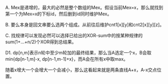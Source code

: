 A. Mex是递增的，最大的必然是整个数组的Mex。假设当前Mex=x，那么就找到第一个为Mex=x的下标id，然后删到id同时维护Mex。

B. 要么本身是回文串要么选两个组成。从前往后维护cnt1[x][y]和cnt2[x][y][z]。

C. 找规律可以发现必然可以选择已给出的XOR-sum中的按某种规律的sum(1+...+n/2)个XOR得到总结果。

D1. dp[n,m]表示n轮中至少m轮加的最终结果，那么当A选定一个x，B会取min{dp[n-1,m]-x, dp[n-1,m-1]+x}，而A会在所有x中取max。

   随着x增大一个会增大一个会减小，那么这看起来就是两条直线A+x，A-x交点位置。
